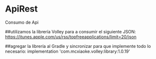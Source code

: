 # ApiRest

Consumo de Api 

##utilizamos la librería Volley para a consumir el siguiente JSON:
https://itunes.apple.com/us/rss/topfreeapplications/limit=20/json

##agregar la librería al Gradle y sincronizar para que implemente todo lo necesario:
implementation 'com.mcxiaoke.volley:library:1.0.19'


